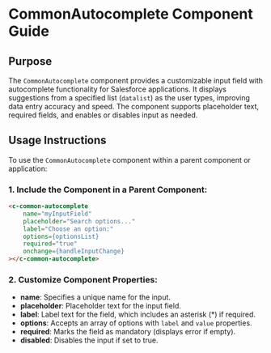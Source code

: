 
# CommonAutocomplete Component Guide

## Purpose

The `CommonAutocomplete` component provides a customizable input field with autocomplete functionality for Salesforce applications. 
It displays suggestions from a specified list (`datalist`) as the user types, improving data entry accuracy and speed. The component 
supports placeholder text, required fields, and enables or disables input as needed.

## Usage Instructions

To use the `CommonAutocomplete` component within a parent component or application:

### 1. Include the Component in a Parent Component:

```html
<c-common-autocomplete
    name="myInputField"
    placeholder="Search options..."
    label="Choose an option:"
    options={optionsList}
    required="true"
    onchange={handleInputChange}
></c-common-autocomplete>
```

### 2. Customize Component Properties:

- **name**: Specifies a unique name for the input.
- **placeholder**: Placeholder text for the input field.
- **label**: Label text for the field, which includes an asterisk (*) if required.
- **options**: Accepts an array of options with `label` and `value` properties.
- **required**: Marks the field as mandatory (displays error if empty).
- **disabled**: Disables the input if set to true.

